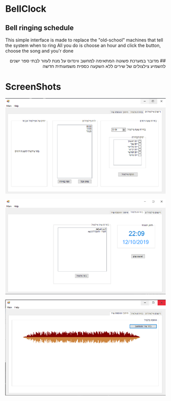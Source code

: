 # BellClock
## Bell ringing schedule

This simple interface is made to replace the "old-school" machines that tell the system when to ring
All you do is choose an hour and click the button, choose the song and you'r done

<div dir="rtl">
## מדובר במערכת פשוטה המתאימה למחשב ווינדוס על מנת לעזור לבתי ספר ישנים להשמיע צילצולים של שירים ללא השקעה כספית משמעותית חדשה
</div>

# ScreenShots

![first screen](1.PNG)

![first screen](2.PNG)

![first screen](3.PNG)


